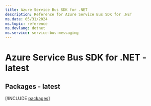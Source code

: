```yaml
---
title: Azure Service Bus SDK for .NET
description: Reference for Azure Service Bus SDK for .NET
ms.date: 05/31/2024
ms.topic: reference
ms.devlang: dotnet
ms.service: service-bus-messaging
---
```

# Azure Service Bus SDK for .NET - latest
## Packages - latest
[!INCLUDE [packages](service-bus-index.md)]